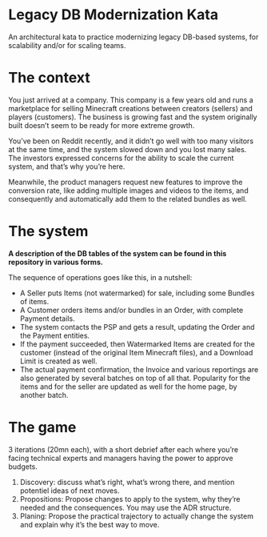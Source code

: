 # Legacy DB Modernization Kata

An architectural kata to practice modernizing legacy DB-based systems, for scalability and/or for scaling teams.

# The context 

You just arrived at a company. This company is a few years old and runs a marketplace for selling Minecraft creations between creators (sellers) and players (customers). The business is growing fast and the system originally built doesn’t seem to be ready for more extreme growth.

You’ve been on Reddit recently, and it didn’t go well with too many visitors at the same time, and the system slowed down and you lost many sales. The investors expressed concerns for the ability to scale the current system, and that’s why you’re here. 

Meanwhile, the product managers request  new features to improve the conversion rate, like adding multiple images and videos to the items, and consequently and automatically add them to the related bundles as well. 

# The system 

**A description of the DB tables of the system can be found in this repository in various forms.**

The sequence of operations goes like this, in a nutshell:
- A Seller puts Items (not watermarked) for sale, including some Bundles of items.
- A Customer orders items and/or bundles in an Order, with complete Payment details.
- The system contacts the PSP and gets a result, updating the Order and the Payment entities.
- If the payment succeeded, then Watermarked Items are created for the customer (instead of the original Item Minecraft files), and a Download Limit is created as well.
- The actual payment confirmation, the Invoice and various reportings are also generated by several batches on top of all that. Popularity for the items and for the seller are updated as well for the home page, by another batch.

# The game

3 iterations (20mn each), with a short debrief after each where you’re facing technical experts and managers having the power to approve budgets. 

1. Discovery: discuss what’s right, what’s wrong there, and mention potentiel ideas of next moves.
1. Propositions: Propose changes to apply to the system, why they’re needed and the consequences. You may use the ADR structure. 
1. Planing: Propose the practical trajectory to actually change the system and explain why it’s the best way to move.

